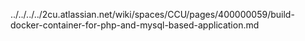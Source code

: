 ../../../../2cu.atlassian.net/wiki/spaces/CCU/pages/400000059/build-docker-container-for-php-and-mysql-based-application.md